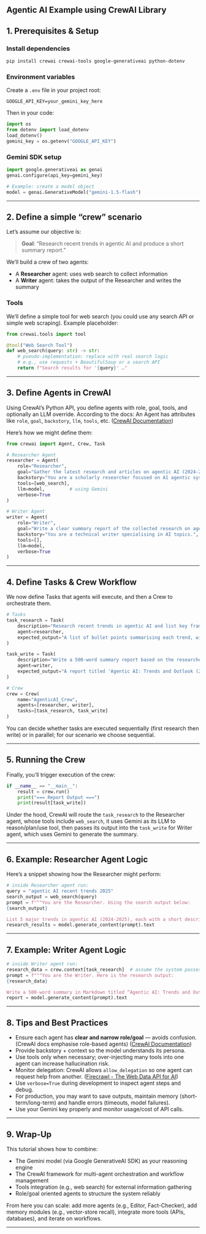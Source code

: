 ## Agentic AI Example using CrewAI Library
## 1. Prerequisites & Setup

### Install dependencies

```bash
pip install crewai crewai-tools google-generativeai python-dotenv
```

### Environment variables

Create a `.env` file in your project root:

```
GOOGLE_API_KEY=your_gemini_key_here
```

Then in your code:

```python
import os
from dotenv import load_dotenv
load_dotenv()
gemini_key = os.getenv("GOOGLE_API_KEY")
```

### Gemini SDK setup

```python
import google.generativeai as genai
genai.configure(api_key=gemini_key)

# Example: create a model object
model = genai.GenerativeModel("gemini-1.5-flash")
```

---

## 2. Define a simple “crew” scenario

Let’s assume our objective is:

> **Goal**: “Research recent trends in agentic AI and produce a short summary report.”

We’ll build a crew of two agents:

* A **Researcher** agent: uses web search to collect information
* A **Writer** agent: takes the output of the Researcher and writes the summary

### Tools

We’ll define a simple tool for web search (you could use any search API or simple web scraping). Example placeholder:

```python
from crewai.tools import tool

@tool("Web Search Tool")
def web_search(query: str) -> str:
    # pseudo-implementation: replace with real search logic
    # e.g., use requests + BeautifulSoup or a search API
    return f"Search results for '{query}' …"
```

---

## 3. Define Agents in CrewAI

Using CrewAI’s Python API, you define agents with role, goal, tools, and optionally an LLM override. According to the docs: An Agent has attributes like `role`, `goal`, `backstory`, `llm`, `tools`, etc. ([CrewAI Documentation][1])

Here’s how we might define them:

```python
from crewai import Agent, Crew, Task

# Researcher Agent
researcher = Agent(
    role="Researcher",
    goal="Gather the latest research and articles on agentic AI (2024-2025)",
    backstory="You are a scholarly researcher focused on AI agentic systems.",
    tools=[web_search],
    llm=model,         # using Gemini
    verbose=True
)

# Writer Agent
writer = Agent(
    role="Writer",
    goal="Write a clear summary report of the collected research on agentic AI",
    backstory="You are a technical writer specialising in AI topics.",
    tools=[],
    llm=model,
    verbose=True
)
```

---

## 4. Define Tasks & Crew Workflow

We now define Tasks that agents will execute, and then a Crew to orchestrate them.

```python
# Tasks
task_research = Task(
    description="Research recent trends in agentic AI and list key frameworks, use-cases, and challenges.",
    agent=researcher,
    expected_output="A list of bullet points summarising each trend, with citations/reference links."
)

task_write = Task(
    description="Write a 500-word summary report based on the researcher's findings.",
    agent=writer,
    expected_output="A report titled 'Agentic AI: Trends and Outlook (2024-25)' in Markdown format."
)

# Crew
crew = Crew(
    name="AgenticAI_Crew",
    agents=[researcher, writer],
    tasks=[task_research, task_write]
)
```

You can decide whether tasks are executed sequentially (first research then write) or in parallel; for our scenario we choose sequential.

---

## 5. Running the Crew

Finally, you’ll trigger execution of the crew:

```python
if __name__ == "__main__":
    result = crew.run()
    print("=== Report Output ===")
    print(result[task_write])
```

Under the hood, CrewAI will route the `task_research` to the Researcher agent, whose tools include `web_search`, it uses Gemini as its LLM to reason/plan/use tool, then passes its output into the `task_write` for Writer agent, which uses Gemini to generate the summary.

---

## 6. Example: Researcher Agent Logic

Here’s a snippet showing how the Researcher might perform:

```python
# inside Researcher agent run:
query = "agentic AI recent trends 2025"
search_output = web_search(query)
prompt = f"""You are the Researcher. Using the search output below:
{search_output}

List 5 major trends in agentic AI (2024-2025), each with a short description and one reference link."""
research_results = model.generate_content(prompt).text
```

---

## 7. Example: Writer Agent Logic

```python
# inside Writer agent run:
research_data = crew.context[task_research]  # assume the system passes this
prompt = f"""You are the Writer. Here is the research output:
{research_data}

Write a 500-word summary in Markdown titled “Agentic AI: Trends and Outlook (2024-25)”. Use headings, bullet lists, and ensure readability for a technical audience."""
report = model.generate_content(prompt).text
```

---

## 8. Tips and Best Practices

* Ensure each agent has **clear and narrow role/goal** — avoids confusion. (CrewAI docs emphasise role-based agents) ([CrewAI Documentation][2])
* Provide backstory + context so the model understands its persona.
* Use tools only when necessary; over-injecting many tools into one agent can increase hallucination risk.
* Monitor delegation: CrewAI allows `allow_delegation` so one agent can request help from another. ([Firecrawl - The Web Data API for AI][3])
* Use `verbose=True` during development to inspect agent steps and debug.
* For production, you may want to save outputs, maintain memory (short-term/long-term) and handle errors (timeouts, model failures).
* Use your Gemini key properly and monitor usage/cost of API calls.

---

## 9. Wrap-Up

This tutorial shows how to combine:

* The Gemini model (via Google GenerativeAI SDK) as your reasoning engine
* The CrewAI framework for multi-agent orchestration and workflow management
* Tools integration (e.g., web search) for external information gathering
* Role/goal oriented agents to structure the system reliably

From here you can scale: add more agents (e.g., Editor, Fact-Checker), add memory modules (e.g., vector-store recall), integrate more tools (APIs, databases), and iterate on workflows.

---

[1]: https://docs.crewai.com/en/concepts/agents?utm_source=chatgpt.com "Agents - CrewAI"
[2]: https://docs.crewai.com/concepts/agents?utm_source=chatgpt.com "Agents - CrewAI"
[3]: https://www.firecrawl.dev/blog/crewai-multi-agent-systems-tutorial?utm_source=chatgpt.com "Building Multi-Agent Systems With CrewAI - A Comprehensive Tutorial"

